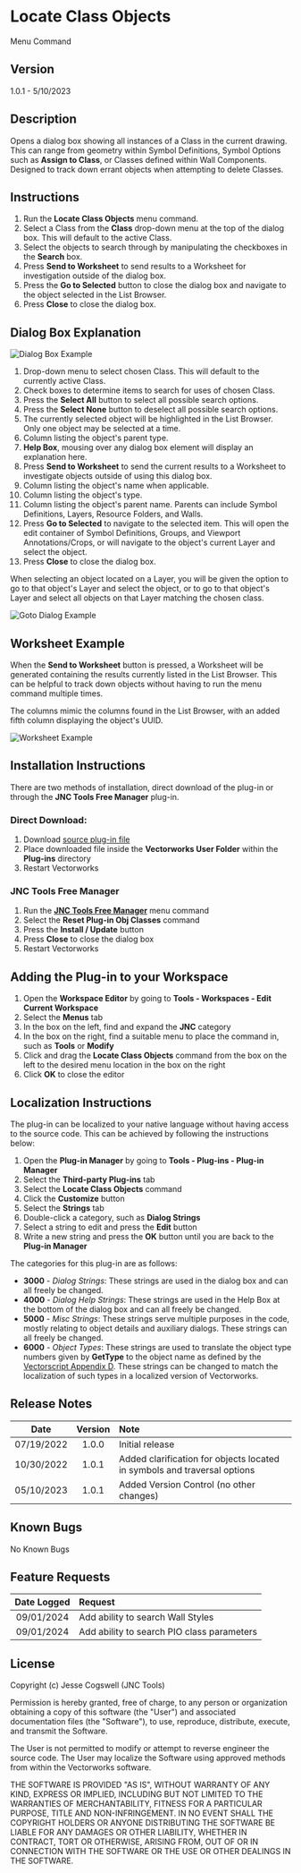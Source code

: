 # Locate Class Objects

Menu Command

## Version

1.0.1 - 5/10/2023

## Description

Opens a dialog box showing all instances of a Class in the current drawing. This can range from geometry within Symbol Definitions, Symbol Options such as **Assign to Class**, or Classes defined within Wall Components. Designed to track down errant objects when attempting to delete Classes.

## Instructions

1. Run the **Locate Class Objects** menu command.
2. Select a Class from the **Class** drop-down menu at the top of the dialog box. This will default to the active Class.
3. Select the objects to search through by manipulating the checkboxes in the **Search** box.
4. Press **Send to Worksheet** to send results to a Worksheet for investigation outside of the dialog box.
5. Press the **Go to Selected** button to close the dialog box and navigate to the object selected in the List Browser.
6. Press **Close** to close the dialog box.

## Dialog Box Explanation

![Dialog Box Example](images/dialog-box-example.jpg)

1. Drop-down menu to select chosen Class. This will default to the currently active Class.
2. Check boxes to determine items to search for uses of chosen Class.
3. Press the **Select All** button to select all possible search options.
4. Press the **Select None** button to deselect all possible search options.
5. The currently selected object will be highlighted in the List Browser. Only one object may be selected at a time.
6. Column listing the object's parent type.
7. **Help Box**, mousing over any dialog box element will display an explanation here.
8. Press **Send to Worksheet** to send the current results to a Worksheet to investigate objects outside of using this dialog box.
9. Column listing the object's name when applicable.
10. Column listing the object's type.
11. Column listing the object's parent name. Parents can include Symbol Definitions, Layers, Resource Folders, and Walls.
12. Press **Go to Selected** to navigate to the selected item. This will open the edit container of Symbol Definitions, Groups, and Viewport Annotations/Crops, or will navigate to the object's current Layer and select the object.
13. Press **Close** to close the dialog box.

When selecting an object located on a Layer, you will be given the option to go to that object's Layer and select the object, or to go to that object's Layer and select all objects on that Layer matching the chosen class.

![Goto Dialog Example](images/goto-selected-dialog.jpg)

## Worksheet Example

When the **Send to Worksheet** button is pressed, a Worksheet will be generated containing the results currently listed in the List Browser. This can be helpful to track down objects without having to run the menu command multiple times.

The columns mimic the columns found in the List Browser, with an added fifth column displaying the object's UUID.

![Worksheet Example](images/worksheet-example.jpg)

## Installation Instructions

There are two methods of installation, direct download of the plug-in or through the **JNC Tools Free Manager** plug-in.

### Direct Download:

1. Download [source plug-in file](Locate%20Class%20Objects.vsm)
2. Place downloaded file inside the **Vectorworks User Folder** within the **Plug-ins** directory
3. Restart Vectorworks

### JNC Tools Free Manager

1. Run the [**JNC Tools Free Manager**](https://jncogs.github.io/JNC-Tools-Manager-Free/) menu command
2. Select the **Reset Plug-in Obj Classes** command
3. Press the **Install / Update** button
4. Press **Close** to close the dialog box
5. Restart Vectorworks

## Adding the Plug-in to your Workspace

1. Open the **Workspace Editor** by going to **Tools - Workspaces - Edit Current Workspace**
2. Select the **Menus** tab
3. In the box on the left, find and expand the **JNC** category
4. In the box on the right, find a suitable menu to place the command in, such as **Tools** or **Modify**
5. Click and drag the **Locate Class Objects** command from the box on the left to the desired menu location in the box on the right
6. Click **OK** to close the editor

## Localization Instructions

The plug-in can be localized to your native language without having access to the source code.  This can be achieved by following the instructions below:

1. Open the **Plug-in Manager** by going to **Tools - Plug-ins - Plug-in Manager**
2. Select the **Third-party Plug-ins** tab
3. Select the **Locate Class Objects** command
4. Click the **Customize** button
5. Select the **Strings** tab
6. Double-click a category, such as **Dialog Strings**
7. Select a string to edit and press the **Edit** button
8. Write a new string and press the **OK** button until you are back to the **Plug-in Manager**

The categories for this plug-in are as follows:

- **3000** - *Dialog Strings*: These strings are used in the dialog box and can all freely be changed.
- **4000** - *Dialog Help Strings*: These strings are used in the Help Box at the bottom of the dialog box and can all freely be changed.
- **5000** - *Misc Strings*: These strings serve multiple purposes in the code, mostly relating to object details and auxiliary dialogs. These strings can all freely be changed.
- **6000** - *Object Types*: These strings are used to translate the object type numbers given by **GetType** to the object name as defined by the [Vectorscript Appendix D](https://developer.vectorworks.net/index.php?title=VS:Function_Reference_Appendix_D). These strings can be changed to match the localization of such types in a localized version of Vectorworks.

## Release Notes

| Date | Version | Note |
| :---: | :---: | :--- |
| 07/19/2022 | 1.0.0 | Initial release |
| 10/30/2022 | 1.0.1 | Added clarification for objects located in symbols and traversal options |
| 05/10/2023 | 1.0.1 | Added Version Control (no other changes) |

## Known Bugs

No Known Bugs

## Feature Requests

| Date Logged | Request |
| :---: | :--- |
| 09/01/2024 | Add ability to search Wall Styles |
| 09/01/2024 | Add ability to search PIO class parameters |

## License

Copyright (c) Jesse Cogswell (JNC Tools)

Permission is hereby granted, free of charge, to any person or organization
obtaining a copy of this software (the "User") and associated documentation files (the "Software"),
to use, reproduce, distribute, execute, and transmit the Software.

The User is not permitted to modify or attempt to reverse engineer the source code.  The User may
localize the Software using approved methods from within the Vectorworks software.

THE SOFTWARE IS PROVIDED "AS IS", WITHOUT WARRANTY OF ANY KIND, EXPRESS OR
IMPLIED, INCLUDING BUT NOT LIMITED TO THE WARRANTIES OF MERCHANTABILITY,
FITNESS FOR A PARTICULAR PURPOSE, TITLE AND NON-INFRINGEMENT. IN NO EVENT
SHALL THE COPYRIGHT HOLDERS OR ANYONE DISTRIBUTING THE SOFTWARE BE LIABLE
FOR ANY DAMAGES OR OTHER LIABILITY, WHETHER IN CONTRACT, TORT OR OTHERWISE,
ARISING FROM, OUT OF OR IN CONNECTION WITH THE SOFTWARE OR THE USE OR OTHER
DEALINGS IN THE SOFTWARE.